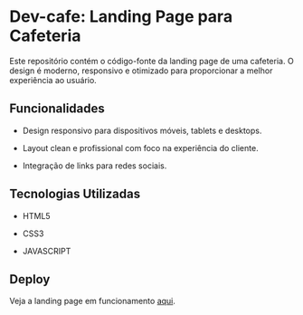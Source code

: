 # Dev-cafe: Landing Page para Cafeteria

Este repositório contém o código-fonte da landing page de uma cafeteria. O design é moderno, responsivo e otimizado para proporcionar a melhor experiência ao usuário.

## Funcionalidades

* Design responsivo para dispositivos móveis, tablets e desktops.

* Layout clean e profissional com foco na experiência do cliente.

* Integração de links para redes sociais.


## Tecnologias Utilizadas

* HTML5

* CSS3

* JAVASCRIPT

## Deploy

Veja a landing page em funcionamento [aqui](https://gabrielabade.github.io/cafeteria/).

